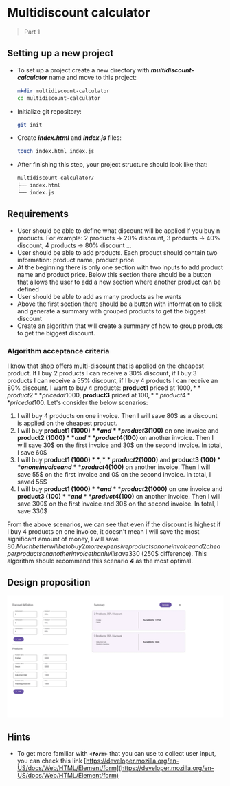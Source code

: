 # Multidiscount calculator

> Part 1

## Setting up a new project

- To set up a project create a new directory with **_multidiscount-calculator_** name and move to this project:

    ```bash
    mkdir multidiscount-calculator
    cd multidiscount-calculator
    ```

- Initialize git repository:

    ```bash
    git init
    ```

- Create **_index.html_** and **_index.js_** files:

    ```bash
    touch index.html index.js
    ```

- After finishing this step, your project structure should look like that:

    ```bash
    multidiscount-calculator/
    ├── index.html
    └── index.js
    ```

## Requirements

- User should be able to define what discount will be applied if you buy n products. For example: 2 products → 20%
  discount, 3 products → 40% discount, 4 products → 80% discount ...
- User should be able to add products. Each product should contain two information: product name, product price
- At the beginning there is only one section with two inputs to add product name and product price. Below this section
  there should be a button that allows the user to add a new section where another product can be defined
- User should be able to add as many products as he wants
- Above the first section there should be a button with information to click and generate a summary with grouped
  products to get the biggest discount
- Create an algorithm that will create a summary of how to group products to get the biggest discount.

### Algorithm acceptance criteria

I know that shop offers multi-discount that is applied on the cheapest product. If I buy 2 products I
can receive a 30% discount, if I buy 3 products I can receive a 55% discount, if I buy 4 products I can receive an 80%
discount. I want to buy 4 products: **product1** priced at 1000$, **product2** priced at 1000$, **product3** priced at
100$, **product4** priced at 100$. Let's consider the below scenarios:

1. I will buy 4 products on one invoice. Then I will save 80$ as a discount is applied on the cheapest product.
2. I will buy **product1 (1000$)** and **product3 (100$)** on one invoice and **product2 (1000$)** and
   **product4 (100$)** on another invoice. Then I will save 30$ on the first invoice and 30$ on the second invoice. In
   total, I save 60$
3. I will buy **product1 (1000$)**, **product2 (1000$)** and **product3 (100$)** on one invoice and **product4 (100$)**
   on another invoice. Then I will save 55$ on the first invoice and 0$ on the second invoice. In total, I saved 55$
4. I will buy **product1 (1000$)** and **product2 (1000$)** on one invoice and **product3 (100$)** and
   **product4 (100$)** on another invoice. Then I will save 300$ on the first invoice and 30$ on the second invoice. In
   total, I save 330$

From the above scenarios, we can see that even if the discount is highest if I buy 4 products on one invoice, it doesn't
mean I will save the most significant amount of money, I will save 80$. Much better will be to buy 2 more expensive
products on one invoice and 2 cheaper products on another invoice than I will save 330$ (250$ difference). This
algorithm should recommend this scenario ***4*** as the most optimal.

## Design proposition

![image info](../../assets/images/multidiscount-calculator-desktop.webp)

## Hints

- To get more familiar with ***`<form>`*** that you can use to collect user input, you can check this
  link [https://developer.mozilla.org/en-US/docs/Web/HTML/Element/form](https://developer.mozilla.org/en-US/docs/Web/HTML/Element/form)
